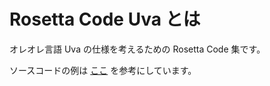 Rosetta Code Uva とは
================================================================

オレオレ言語 Uva の仕様を考えるための Rosetta Code 集です。

ソースコードの例は [ここ](http://rosettacode.org/wiki/Rosetta_Code) を参考にしています。
